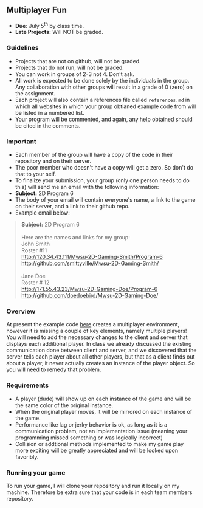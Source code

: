 ## Multiplayer Fun
- **Due**: July 5<sup>th</sup> by class time.
- **Late Projects:** Will NOT be graded. 

### Guidelines
- Projects that are not on github, will not be graded. 
- Projects that do not run, will not be graded.
- You can work in groups of 2-3 not 4. Don't ask.
- All work is expected to be done solely by the individuals in the group. Any collaboration with other groups will result in a grade of 0 (zero) on the assignment.
- Each project will also contain a references file called `references.md` in which all websites in which your group obtianed example code from will be listed in a numbered list.
- Your program will be commented, and again, any help obtained should be cited in the comments.

### Important
- Each member of the group will have a copy of the code in their repository and on their server. 
- The poor member who doesn't have a copy will get a zero. So don't do that to your self.
- To finalize your submission, your group (only one person needs to do this) will send me an email with the following information:
- **Subject:** 2D Program 6
- The body of your email will contain everyone's name, a link to the game on their server, and a link to their github repo.
- Example email below:

> **Subject:** 2D Program 6<br><br>
> Here are the names and links for my group:<br>
John Smith<br>
Roster #11<br>
  http://120.34.43.111/Mwsu-2D-Gaming-Smith/Program-6<br>
  http://github.com/smittyville/Mwsu-2D-Gaming-Smith/<br><br>
  Jane Doe<br>
  Roster # 12<br>
  http://171.55.43.23/Mwsu-2D-Gaming-Doe/Program-6<br>
  http://github.com/doedoebird/Mwsu-2D-Gaming-Doe/<br>  

### Overview

At present the example code [here](https://github.com/rugbyprof/Mwsu-Mobile-Gaming/blob/master/tanks-multi.zip) creates a multiplayer environment, however it is missing a couple of key elements, namely multiple players! You will need to add the necessary changes to the client and server that displays each additional player. In class we already discussed the existing communication done between client and server, and we discovered that the server tells each player about all other players, but that as a client finds out about a player, it never actually creates an instance of the player object. So you will need to remedy that problem.

### Requirements

- A player (dude) will show up on each instance of the game and will be the same color of the original instance.
- When the original player moves, it will be mirrored on each instance of the game. 
- Performance like lag or jerky behavior is ok, as long as it is a communication problem, not an implementation issue (meaning your programming missed something or was logically incorrect)
- Collision or addtional methods implemented to make my game play more exciting will be greatly appreciated and will be looked upon favoribly.

### Running your game

To run your game, I will clone your repository and run it locally on my machine. Therefore be extra sure that your code is in each team members repository.


